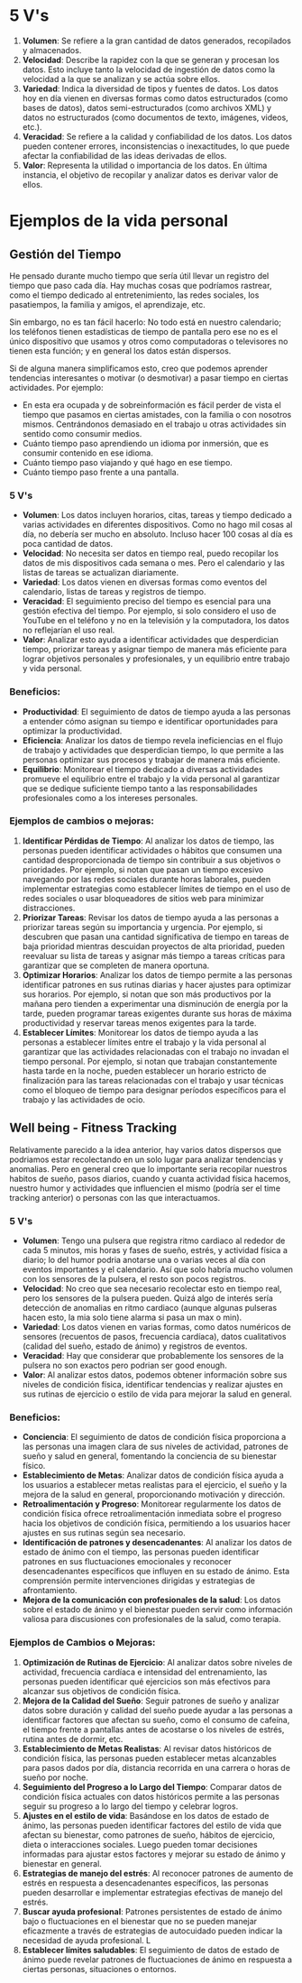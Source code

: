 # 5 V's

1. **Volumen**: Se refiere a la gran cantidad de datos generados, recopilados y almacenados.
2. **Velocidad**: Describe la rapidez con la que se generan y procesan los datos. Esto incluye tanto la velocidad de ingestión de datos como la velocidad a la que se analizan y se actúa sobre ellos.
3. **Variedad**: Indica la diversidad de tipos y fuentes de datos. Los datos hoy en día vienen en diversas formas como datos estructurados (como bases de datos), datos semi-estructurados (como archivos XML) y datos no estructurados (como documentos de texto, imágenes, videos, etc.).
4. **Veracidad**: Se refiere a la calidad y confiabilidad de los datos. Los datos pueden contener errores, inconsistencias o inexactitudes, lo que puede afectar la confiabilidad de las ideas derivadas de ellos.
5. **Valor**: Representa la utilidad o importancia de los datos. En última instancia, el objetivo de recopilar y analizar datos es derivar valor de ellos.

# Ejemplos de la vida personal

## **Gestión del Tiempo**

He pensado durante mucho tiempo que sería útil llevar un registro del tiempo que paso cada día. Hay muchas cosas que podríamos rastrear, como el tiempo dedicado al entretenimiento, las redes sociales, los pasatiempos, la familia y amigos, el aprendizaje, etc.

Sin embargo, no es tan fácil hacerlo: No todo está en nuestro calendario; los teléfonos tienen estadísticas de tiempo de pantalla pero ese no es el único dispositivo que usamos y otros como computadoras o televisores no tienen esta función; y en general los datos están dispersos.

Si de alguna manera simplificamos esto, creo que podemos aprender tendencias interesantes o motivar (o desmotivar) a pasar tiempo en ciertas actividades. Por ejemplo:

- En esta era ocupada y de sobreinformación es fácil perder de vista el tiempo que pasamos en ciertas amistades, con la familia o con nosotros mismos. Centrándonos demasiado en el trabajo u otras actividades sin sentido como consumir medios.
- Cuánto tiempo paso aprendiendo un idioma por inmersión, que es consumir contenido en ese idioma.
- Cuánto tiempo paso viajando y qué hago en ese tiempo.
- Cuánto tiempo paso frente a una pantalla.

### 5 V's

- **Volumen**: Los datos incluyen horarios, citas, tareas y tiempo dedicado a varias actividades en diferentes dispositivos. Como no hago mil cosas al día, no debería ser mucho en absoluto. Incluso hacer 100 cosas al día es poca cantidad de datos.
- **Velocidad**: No necesita ser datos en tiempo real, puedo recopilar los datos de mis dispositivos cada semana o mes. Pero el calendario y las listas de tareas se actualizan diariamente.
- **Variedad**: Los datos vienen en diversas formas como eventos del calendario, listas de tareas y registros de tiempo.
- **Veracidad**: El seguimiento preciso del tiempo es esencial para una gestión efectiva del tiempo. Por ejemplo, si solo considero el uso de YouTube en el teléfono y no en la televisión y la computadora, los datos no reflejarían el uso real.
- **Valor**: Analizar esto ayuda a identificar actividades que desperdician tiempo, priorizar tareas y asignar tiempo de manera más eficiente para lograr objetivos personales y profesionales, y un equilibrio entre trabajo y vida personal.

### Beneficios:

- **Productividad**: El seguimiento de datos de tiempo ayuda a las personas a entender cómo asignan su tiempo e identificar oportunidades para optimizar la productividad.
- **Eficiencia**: Analizar los datos de tiempo revela ineficiencias en el flujo de trabajo y actividades que desperdician tiempo, lo que permite a las personas optimizar sus procesos y trabajar de manera más eficiente.
- **Equilibrio**: Monitorear el tiempo dedicado a diversas actividades promueve el equilibrio entre el trabajo y la vida personal al garantizar que se dedique suficiente tiempo tanto a las responsabilidades profesionales como a los intereses personales.

### Ejemplos de cambios o mejoras:

1. **Identificar Pérdidas de Tiempo**: Al analizar los datos de tiempo, las personas pueden identificar actividades o hábitos que consumen una cantidad desproporcionada de tiempo sin contribuir a sus objetivos o prioridades. Por ejemplo, si notan que pasan un tiempo excesivo navegando por las redes sociales durante horas laborales, pueden implementar estrategias como establecer límites de tiempo en el uso de redes sociales o usar bloqueadores de sitios web para minimizar distracciones.
2. **Priorizar Tareas**: Revisar los datos de tiempo ayuda a las personas a priorizar tareas según su importancia y urgencia. Por ejemplo, si descubren que pasan una cantidad significativa de tiempo en tareas de baja prioridad mientras descuidan proyectos de alta prioridad, pueden reevaluar su lista de tareas y asignar más tiempo a tareas críticas para garantizar que se completen de manera oportuna.
3. **Optimizar Horarios**: Analizar los datos de tiempo permite a las personas identificar patrones en sus rutinas diarias y hacer ajustes para optimizar sus horarios. Por ejemplo, si notan que son más productivos por la mañana pero tienden a experimentar una disminución de energía por la tarde, pueden programar tareas exigentes durante sus horas de máxima productividad y reservar tareas menos exigentes para la tarde.
4. **Establecer Límites**: Monitorear los datos de tiempo ayuda a las personas a establecer límites entre el trabajo y la vida personal al garantizar que las actividades relacionadas con el trabajo no invadan el tiempo personal. Por ejemplo, si notan que trabajan constantemente hasta tarde en la noche, pueden establecer un horario estricto de finalización para las tareas relacionadas con el trabajo y usar técnicas como el bloqueo de tiempo para designar períodos específicos para el trabajo y las actividades de ocio.
## **Well being - Fitness Tracking**

Relativamente parecido a la idea anterior, hay varios datos dispersos que podriamos estar recolectando en un solo lugar para analizar tendencias y anomalias. Pero en general creo que lo importante seria recopilar nuestros habitos de sueño, pasos diarios, cuando y cuanta actividad física hacemos, nuestro humor y actividades que influencien el mismo (podría ser el time tracking anterior) o personas con las que interactuamos.

### 5 V's

- **Volumen**: Tengo una pulsera que registra ritmo cardiaco al rededor de cada 5 minutos, mis horas y fases de sueño, estrés, y actividad física a diario; lo del humor podria anotarse una o varias veces al día con eventos importantes y el calendario. Así que solo habría mucho volumen con los sensores de la pulsera, el resto son pocos registros.
- **Velocidad**: No creo que sea necesario recolectar esto en tiempo real, pero los sensores de la pulsera pueden. Quizá algo de interés sería detección de anomalias en ritmo cardiaco (aunque algunas pulseras hacen esto, la mia solo tiene alarma si pasa un max o min). 
- **Variedad**: Los datos vienen en varias formas, como datos numéricos de sensores (recuentos de pasos, frecuencia cardíaca), datos cualitativos (calidad del sueño, estado de ánimo) y registros de eventos.
- **Veracidad**: Hay que considerar que probablemente los sensores de la pulsera no son exactos pero podrian ser good enough. 
- **Valor**: Al analizar estos datos, podemos obtener información sobre sus niveles de condición física, identificar tendencias y realizar ajustes en sus rutinas de ejercicio o estilo de vida para mejorar la salud en general.

### Beneficios:

- **Conciencia**: El seguimiento de datos de condición física proporciona a las personas una imagen clara de sus niveles de actividad, patrones de sueño y salud en general, fomentando la conciencia de su bienestar físico.
- **Establecimiento de Metas**: Analizar datos de condición física ayuda a los usuarios a establecer metas realistas para el ejercicio, el sueño y la mejora de la salud en general, proporcionando motivación y dirección.
- **Retroalimentación y Progreso**: Monitorear regularmente los datos de condición física ofrece retroalimentación inmediata sobre el progreso hacia los objetivos de condición física, permitiendo a los usuarios hacer ajustes en sus rutinas según sea necesario.
- **Identificación de patrones y desencadenantes**: Al analizar los datos de estado de ánimo con el tiempo, las personas pueden identificar patrones en sus fluctuaciones emocionales y reconocer desencadenantes específicos que influyen en su estado de ánimo. Esta comprensión permite intervenciones dirigidas y estrategias de afrontamiento.
- **Mejora de la comunicación con profesionales de la salud**: Los datos sobre el estado de ánimo y el bienestar pueden servir como información valiosa para discusiones con profesionales de la salud, como terapia. 

### Ejemplos de Cambios o Mejoras:

1. **Optimización de Rutinas de Ejercicio**: Al analizar datos sobre niveles de actividad, frecuencia cardíaca e intensidad del entrenamiento, las personas pueden identificar qué ejercicios son más efectivos para alcanzar sus objetivos de condición física. 
2. **Mejora de la Calidad del Sueño**: Seguir patrones de sueño y analizar datos sobre duración y calidad del sueño puede ayudar a las personas a identificar factores que afectan su sueño, como el consumo de cafeína, el tiempo frente a pantallas antes de acostarse o los niveles de estrés, rutina antes de dormir, etc.
3. **Establecimiento de Metas Realistas**: Al revisar datos históricos de condición física, las personas pueden establecer metas alcanzables para pasos dados por día, distancia recorrida en una carrera o horas de sueño por noche. 
4. **Seguimiento del Progreso a lo Largo del Tiempo**: Comparar datos de condición física actuales con datos históricos permite a las personas seguir su progreso a lo largo del tiempo y celebrar logros. 
5. **Ajustes en el estilo de vida**: Basándose en los datos de estado de ánimo, las personas pueden identificar factores del estilo de vida que afectan su bienestar, como patrones de sueño, hábitos de ejercicio, dieta o interacciones sociales. Luego pueden tomar decisiones informadas para ajustar estos factores y mejorar su estado de ánimo y bienestar en general. 
6. **Estrategias de manejo del estrés**: Al reconocer patrones de aumento de estrés en respuesta a desencadenantes específicos, las personas pueden desarrollar e implementar estrategias efectivas de manejo del estrés. 
7. **Buscar ayuda profesional**: Patrones persistentes de estado de ánimo bajo o fluctuaciones en el bienestar que no se pueden manejar eficazmente a través de estrategias de autocuidado pueden indicar la necesidad de ayuda profesional. L
8. **Establecer límites saludables**: El seguimiento de datos de estado de ánimo puede revelar patrones de fluctuaciones de ánimo en respuesta a ciertas personas, situaciones o entornos. 
